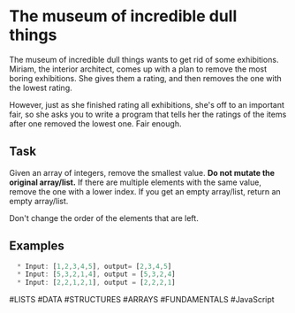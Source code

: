 # The museum of incredible dull things

The museum of incredible dull things wants to get rid of some exhibitions. Miriam, the interior architect, comes up with a plan to remove the most boring exhibitions. She gives them a rating, and then removes the one with the lowest rating.

However, just as she finished rating all exhibitions, she's off to an important fair, so she asks you to write a program that tells her the ratings of the items after one removed the lowest one. Fair enough.

## Task
Given an array of integers, remove the smallest value. **Do not mutate the original array/list.** If there are multiple elements with the same value, remove the one with a lower index. If you get an empty array/list, return an empty array/list.

Don't change the order of the elements that are left.

## Examples
```JavaScript
  * Input: [1,2,3,4,5], output= [2,3,4,5]
  * Input: [5,3,2,1,4], output = [5,3,2,4]
  * Input: [2,2,1,2,1], output = [2,2,2,1]
```

#LISTS #DATA #STRUCTURES #ARRAYS #FUNDAMENTALS #JavaScript